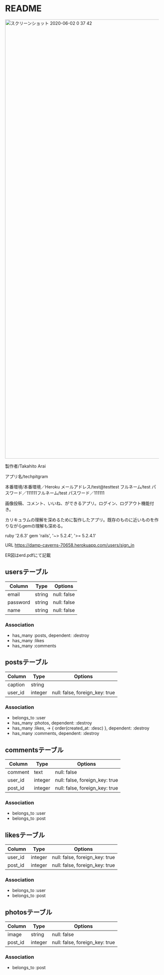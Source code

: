 # README
<img width="1440" alt="スクリーンショット 2020-06-02 0 37 42" src="https://user-images.githubusercontent.com/57932445/83425866-48e96c80-a469-11ea-8618-0faf10444675.png">


製作者/Takahito Arai

アプリ名/techpitgram

本番環境/本番環境／Heroku  メールアドレス/test@testtest  フルネーム/test  パスワード／111111フルネーム/test  パスワード／111111

画像投稿、コメント、いいね、ができるアプリ。ログイン、ログアウト機能付き。

カリキュラムの理解を深めるために製作したアプリ。既存のものに近いものを作りながらgemの理解も深める。

ruby '2.6.3'
gem 'rails', '~> 5.2.4', '>= 5.2.4.1'

URL https://damp-caverns-70658.herokuapp.com/users/sign_in

ER図はerd.pdfにて記載


## usersテーブル
|Column|Type|Options|
|------|----|-------|
|email|string|null: false|
|password|string|null: false|
|name|string|null: false|
### Association
  - has_many :posts, dependent: :destroy
  - has_many :likes
  - has_many :comments

## postsテーブル
|Column|Type|Options|
|------|----|-------|
|caption|string||
|user_id|integer|null: false, foreign_key: true|
### Association
  - belongs_to :user
  - has_many :photos, dependent: :destroy
  - has_many :likes, -> { order(created_at: :desc) }, dependent: :destroy
  - has_many :comments, dependent: :destroy

## commentsテーブル
|Column|Type|Options|
|------|----|-------|
|comment|text|null: false|
|user_id|integer|null: false, foreign_key: true|
|post_id|integer|null: false, foreign_key: true|
### Association
  - belongs_to :user
  - belongs_to :post

## likesテーブル
|Column|Type|Options|
|------|----|-------|
|user_id|integer|null: false, foreign_key: true|
|post_id|integer|null: false, foreign_key: true|
### Association
  - belongs_to :user
  - belongs_to :post

## photosテーブル
|Column|Type|Options|
|------|----|-------|
|image|string|null: false|
|post_id|integer|null: false, foreign_key: true|
### Association
  - belongs_to :post

  
